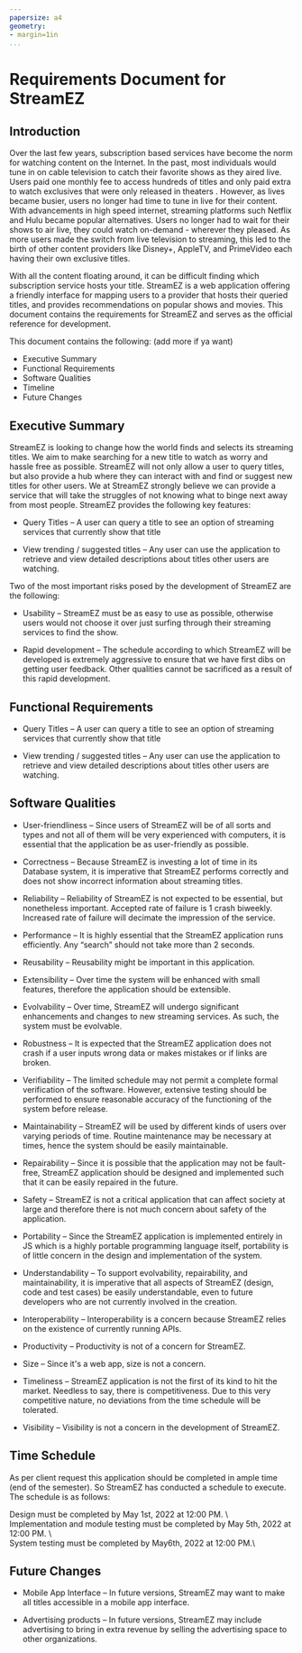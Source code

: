 ```yaml
---
papersize: a4
geometry:
- margin=1in
...
```


# Requirements Document for StreamEZ

## Introduction

Over the last few years, subscription based services have become the norm for watching content on the Internet. In the past, most individuals would tune in on cable television to catch their favorite shows as they aired live. Users paid one monthly fee to access hundreds of titles and only paid extra to watch exclusives that were only released in theaters . However, as lives became busier, users no longer had time to tune in live for their content. With advancements in high speed internet, streaming platforms such Netflix and Hulu became popular alternatives. Users no longer had to wait for their shows to air live, they could watch on-demand - wherever they pleased. As more users made the switch from live television to streaming, this led to the birth of other content providers like Disney+, AppleTV, and PrimeVideo each having their own exclusive titles. 

With all the content floating around, it can be difficult finding which subscription service hosts your title. StreamEZ is a web application offering a friendly interface for mapping users to a provider that hosts their queried titles, and provides recommendations on popular shows and movies. This document contains the requirements for StreamEZ and serves as the official reference for development.

This document contains the following: (add more if ya want)

* Executive Summary
* Functional Requirements
* Software Qualities
* Timeline
* Future Changes

## Executive Summary

StreamEZ is looking to change how the world finds and selects its streaming titles. We aim to    make searching for a new title to watch as worry and hassle free as possible. StreamEZ will not only allow a user to query titles, but also provide a hub where they can interact with and find or suggest new titles for other users. We at StreamEZ strongly believe we can provide a service that will take the struggles of not knowing what to binge next away from most people. 
StreamEZ provides the following key features:

* Query Titles – A user can query a title to see an option of streaming services that currently show that title

* View trending / suggested titles – Any user can use the application to retrieve and view detailed descriptions about titles other users are watching.

Two of the most important risks posed by the development of StreamEZ are the following:

* Usability – StreamEZ must be as easy to use as possible, otherwise users would not choose it over just surfing through their streaming services to find the show.

* Rapid development – The schedule according to which StreamEZ will be developed is extremely aggressive to ensure that we have first dibs on getting user feedback. Other qualities cannot be sacrificed as a result of this rapid development.

## Functional Requirements
* Query Titles – A user can query a title to see an option of streaming services that currently show that title

* View trending / suggested titles – Any user can use the application to retrieve and view detailed descriptions about titles other users are watching.

## Software Qualities
 
* User-friendliness – Since users of StreamEZ will be of all sorts and types and not all of them will be very experienced with computers, it is essential that the application be as user-friendly as possible.

* Correctness – Because StreamEZ is investing a lot of time in its Database system, it is imperative that StreamEZ performs correctly and does not show incorrect information about streaming titles.

* Reliability – Reliability of StreamEZ is not expected to be essential, but nonetheless important. Accepted rate of failure is 1 crash biweekly. Increased rate of failure will decimate the impression of the service.

* Performance – It is highly essential that the StreamEZ application runs efficiently. Any “search” should not take more than 2 seconds.

* Reusability – Reusability might be important in this application.

* Extensibility – Over time the system will be enhanced with small features, therefore the application should be extensible.

* Evolvability – Over time, StreamEZ will undergo significant enhancements and changes to new streaming services. As such, the system must be evolvable.

* Robustness – It is expected that the StreamEZ application does not crash if a user inputs wrong data or makes mistakes or if links are broken. 

* Verifiability – The limited schedule may not permit a complete formal verification of the software. However, extensive testing should be performed to ensure reasonable accuracy of the functioning of the system before release.

* Maintainability – StreamEZ will be used by different kinds of users over varying periods of time. Routine maintenance may be necessary at times, hence the system should be easily maintainable.

* Repairability – Since it is possible that the application may not be fault-free, StreamEZ application should be designed and implemented such that it can be easily repaired in the future.

* Safety – StreamEZ is not a critical application that can affect society at large and therefore there is not much concern about safety of the application.

* Portability – Since the StreamEZ application is implemented entirely in JS which is a highly portable programming language itself, portability is of little concern in the design and implementation of the system.

* Understandability – To support evolvability, repairability, and maintainability, it is imperative that all aspects of StreamEZ (design, code and test cases) be easily understandable, even to future developers who are not currently involved in the creation.

* Interoperability – Interoperability is a concern because StreamEZ relies on the existence of currently running APIs.

* Productivity – Productivity is not of a concern for StreamEZ.

* Size – Since it's a web app, size is not a concern. 

* Timeliness – StreamEZ application is not the first of its kind to hit the market. Needless to say, there is competitiveness. Due to this very competitive nature, no deviations from the time schedule will be tolerated.

* Visibility – Visibility is not a concern in the development of StreamEZ.

## Time Schedule

As per client request this application should be completed in ample time (end of the semester). So StreamEZ has conducted a schedule to execute. The schedule is as follows:

Design must be completed by May 1st, 2022 at 12:00 PM. \   
Implementation and module testing must be completed by May 5th, 2022 at 12:00 PM. \   
System testing must be completed by May6th, 2022 at 12:00 PM.\   

## Future Changes
 
* Mobile App Interface – In future versions, StreamEZ may want to make all titles accessible in a mobile app interface.
 
* Advertising products – In future versions, StreamEZ may include advertising to bring in extra revenue by selling the advertising space to other organizations.
 
